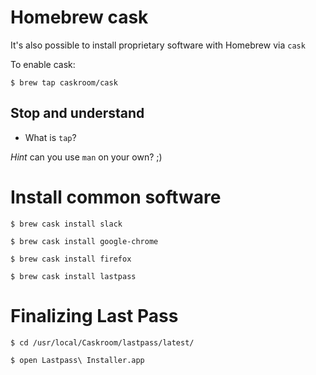 # Homebrew cask

It's also possible to install proprietary software with Homebrew via `cask`

To enable cask:

`$ brew tap caskroom/cask`

## Stop and understand

* What is `tap`?

_Hint_ can you use `man` on your own? ;)

# Install common software

`$ brew cask install slack`

`$ brew cask install google-chrome`

`$ brew cask install firefox`

`$ brew cask install lastpass`

# Finalizing Last Pass

`$ cd /usr/local/Caskroom/lastpass/latest/`

`$ open Lastpass\ Installer.app`

